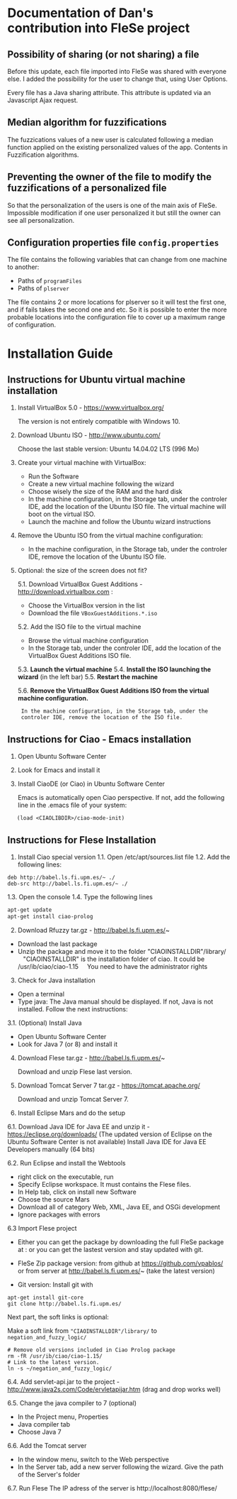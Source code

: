 # Documentation of Dan's contribution into FleSe project

## Possibility of sharing (or not sharing) a file

Before this update, each file imported into FleSe was shared with
everyone else. I added the possibility for the user to change that,
using User Options. 

Every file has a Java sharing attribute. This attribute is updated via
an Javascript Ajax request.

## Median algorithm for fuzzifications

The fuzzications values of a new user is calculated following a median
function applied on the existing personalized values of the
app. Contents in Fuzzification algorithms.

## Preventing the owner of the file to modify the fuzzifications of a personalized file

So that the personalization of the users is one of the main axis of
FleSe. Impossible modification if one user personalized it but still
the owner can see all personalization.

## Configuration properties file `config.properties`

The file contains the following variables that can change from one machine to another:

 - Paths of `programFiles`
 - Paths of `plserver`

The file contains 2 or more locations for plserver so it will test the
first one, and if fails takes the second one and etc. So it is
possible to enter the more probable locations into the configuration
file to cover up a maximum range of configuration.

# Installation Guide

## Instructions for Ubuntu virtual machine installation

1. Install VirtualBox 5.0 - https://www.virtualbox.org/

   The version is not entirely compatible with Windows 10.

2. Download Ubuntu ISO - http://www.ubuntu.com/

   Choose the last stable version: Ubuntu 14.04.02 LTS (996 Mo)

3. Create your virtual machine with VirtualBox:

   - Run the Software
   - Create a new virtual machine following the wizard
   - Choose wisely the size of the RAM and the hard disk
   - In the machine configuration, in the Storage tab, under the
     controler IDE, add the location of the Ubuntu ISO file. The
     virtual machine will boot on the virtual ISO.
   - Launch the machine and follow the Ubuntu wizard instructions

4. Remove the Ubuntu ISO from the virtual machine configuration:

   - In the machine configuration, in the Storage tab, under the
     controler IDE, remove the location of the Ubuntu ISO file.

5. Optional: the size of the screen does not fit?

   5.1. Download VirtualBox Guest Additions -  http://download.virtualbox.com :
    - Choose the VirtualBox version in the list
    - Download the file `VBoxGuestAdditions.*.iso`

   5.2. Add the ISO file to the virtual machine
    - Browse the virtual machine configuration
    - In the Storage tab, under the controler IDE, add the location of the VirtualBox Guest Additions ISO file.

   5.3. **Launch the virtual machine**
   5.4. **Install the ISO launching the wizard** (in the left bar)
   5.5. **Restart the machine**

   5.6. **Remove the VirtualBox Guest Additions ISO from the virtual machine configuration.**

        In the machine configuration, in the Storage tab, under the
        controler IDE, remove the location of the ISO file.

## Instructions for Ciao - Emacs installation

1. Open Ubuntu Software Center
2. Look for Emacs and install it
3. Install CiaoDE (or Ciao) in Ubuntu Software Center

   Emacs is automatically open Ciao perspective. 
   If not, add the following line in the .emacs file of your system:
```elisp
   (load <CIAOLIBDIR>/ciao-mode-init)
```

## Instructions for Flese Installation

1. Install Ciao special version
  1.1. Open /etc/apt/sources.list file
  1.2. Add the following lines:

```
deb http://babel.ls.fi.upm.es/~ ./ 
deb-src http://babel.ls.fi.upm.es/~ ./ 
```

  1.3. Open the console
  1.4. Type the following lines
```sh
apt-get update
apt-get install ciao-prolog
```

2. Download Rfuzzy tar.gz - http://babel.ls.fi.upm.es/~

 - Download the last package
 - Unzip the package and move it to the folder "CIAOINSTALLDIR"/library/
   "CIAOINSTALLDIR" is the installation folder of ciao. It could be /usr/ib/ciao/ciao-1.15
    You need to have the administrator rights

3. Check for Java installation

 - Open a terminal
 - Type java: The Java manual should be displayed. If not, Java is not installed. Follow the next instructions:

3.1. (Optional) Install Java
 - Open Ubuntu Software Center
 - Look for Java 7 (or 8) and install it

4. Download Flese tar.gz - http://babel.ls.fi.upm.es/~

   Download and unzip Flese last version.

5. Download Tomcat Server 7 tar.gz - https://tomcat.apache.org/

   Download and unzip Tomcat Server 7.

6. Install Eclipse Mars and do the setup

6.1. Download Java IDE for Java EE and unzip it - https://eclipse.org/downloads/
(The updated version of Eclipse on the Ubuntu Software Center is not available)
Install Java IDE for Java EE Developers manually (64 bits)

6.2. Run Eclipse and install the Webtools
 - right click on the executable, run
 - Specify Eclipse workspace. It must contains the Flese files.
 - In Help tab, click on install new Software
 - Choose the source Mars
 - Download all of category Web, XML, Java EE, and OSGi development
 - Ignore packages with errors

6.3 Import Flese project
 - Either you can get the package by downloading the full FleSe package at :
   or you can get the lastest version and stay updated with git.

 - FleSe Zip package version:
   from github at https://github.com/vpablos/
   or from server at http://babel.ls.fi.upm.es/~ (take the latest version)

 - Git version:
   Install git with 
```
apt-get install git-core
git clone http://babel.ls.fi.upm.es/
```

Next part, the soft links is optional:

Make a soft link from `"CIAOINSTALLDIR"/library/` to `negation_and_fuzzy_logic/`

```
# Remove old versions included in Ciao Prolog package
rm -fR /usr/ib/ciao/ciao-1.15/
# Link to the latest version.
ln -s ~/negation_and_fuzzy_logic/
```

6.4. Add servlet-api.jar to the project - http://www.java2s.com/Code/ervletapijar.htm (drag and drop works well)

6.5. Change the java compiler to 7 (optional) 
 - In the Project menu, Properties
 - Java compiler tab
 - Choose Java 7 

6.6. Add the Tomcat server
 - In the window menu, switch to the Web perspective
 - In the Server tab, add a new server following the wizard. Give the path of the Server's folder

6.7. Run Flese
 The IP adress of the server is http://localhost:8080/flese/
